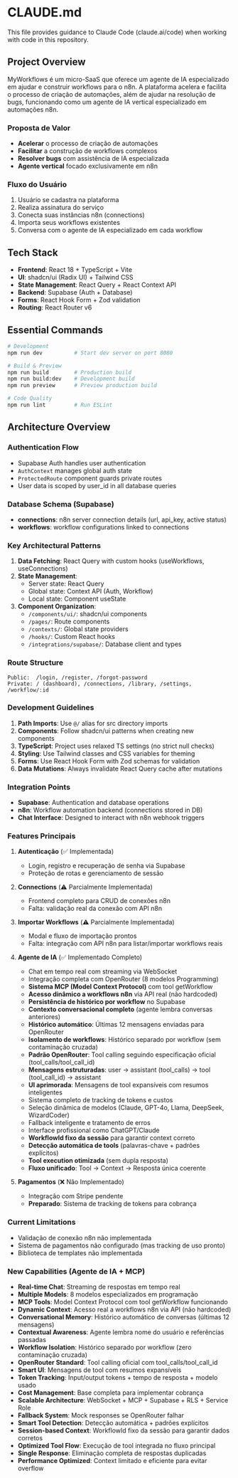 # CLAUDE.md

This file provides guidance to Claude Code (claude.ai/code) when working with code in this repository.

## Project Overview

MyWorkflows é um micro-SaaS que oferece um agente de IA especializado em ajudar e construir workflows para o n8n. A plataforma acelera e facilita o processo de criação de automações, além de ajudar na resolução de bugs, funcionando como um agente de IA vertical especializado em automações n8n.

### Proposta de Valor
- **Acelerar** o processo de criação de automações
- **Facilitar** a construção de workflows complexos
- **Resolver bugs** com assistência de IA especializada
- **Agente vertical** focado exclusivamente em n8n

### Fluxo do Usuário
1. Usuário se cadastra na plataforma
2. Realiza assinatura do serviço
3. Conecta suas instâncias n8n (connections)
4. Importa seus workflows existentes
5. Conversa com o agente de IA especializado em cada workflow

## Tech Stack

- **Frontend**: React 18 + TypeScript + Vite
- **UI**: shadcn/ui (Radix UI) + Tailwind CSS
- **State Management**: React Query + React Context API
- **Backend**: Supabase (Auth + Database)
- **Forms**: React Hook Form + Zod validation
- **Routing**: React Router v6

## Essential Commands

```bash
# Development
npm run dev          # Start dev server on port 8080

# Build & Preview
npm run build        # Production build
npm run build:dev    # Development build
npm run preview      # Preview production build

# Code Quality
npm run lint         # Run ESLint
```

## Architecture Overview

### Authentication Flow
- Supabase Auth handles user authentication
- `AuthContext` manages global auth state
- `ProtectedRoute` component guards private routes
- User data is scoped by user_id in all database queries

### Database Schema (Supabase)
- **connections**: n8n server connection details (url, api_key, active status)
- **workflows**: workflow configurations linked to connections

### Key Architectural Patterns
1. **Data Fetching**: React Query with custom hooks (useWorkflows, useConnections)
2. **State Management**: 
   - Server state: React Query
   - Global state: Context API (Auth, Workflow)
   - Local state: Component useState
3. **Component Organization**:
   - `/components/ui/`: shadcn/ui components
   - `/pages/`: Route components
   - `/contexts/`: Global state providers
   - `/hooks/`: Custom React hooks
   - `/integrations/supabase/`: Database client and types

### Route Structure
```
Public:  /login, /register, /forgot-password
Private: / (dashboard), /connections, /library, /settings, /workflow/:id
```

### Development Guidelines

1. **Path Imports**: Use `@/` alias for src directory imports
2. **Components**: Follow shadcn/ui patterns when creating new components
3. **TypeScript**: Project uses relaxed TS settings (no strict null checks)
4. **Styling**: Use Tailwind classes and CSS variables for theming
5. **Forms**: Use React Hook Form with Zod schemas for validation
6. **Data Mutations**: Always invalidate React Query cache after mutations

### Integration Points
- **Supabase**: Authentication and database operations
- **n8n**: Workflow automation backend (connections stored in DB)
- **Chat Interface**: Designed to interact with n8n webhook triggers

### Features Principais

1. **Autenticação** (✅ Implementada)
   - Login, registro e recuperação de senha via Supabase
   - Proteção de rotas e gerenciamento de sessão

2. **Connections** (⚠️ Parcialmente Implementada)
   - Frontend completo para CRUD de conexões n8n
   - Falta: validação real da conexão com API n8n

3. **Importar Workflows** (⚠️ Parcialmente Implementada)
   - Modal e fluxo de importação prontos
   - Falta: integração com API n8n para listar/importar workflows reais

4. **Agente de IA** (✅ Implementado Completo)
   - Chat em tempo real com streaming via WebSocket
   - Integração completa com OpenRouter (8 modelos Programming)
   - **Sistema MCP (Model Context Protocol)** com tool getWorkflow
   - **Acesso dinâmico a workflows n8n** via API real (não hardcoded)
   - **Persistência de histórico por workflow** no Supabase
   - **Contexto conversacional completo** (agente lembra conversas anteriores)
   - **Histórico automático**: Últimas 12 mensagens enviadas para OpenRouter
   - **Isolamento de workflows**: Histórico separado por workflow (sem contaminação cruzada)
   - **Padrão OpenRouter**: Tool calling seguindo especificação oficial (tool_calls/tool_call_id)
   - **Mensagens estruturadas**: user → assistant (tool_calls) → tool (tool_call_id) → assistant
   - **UI aprimorada**: Mensagens de tool expansíveis com resumos inteligentes
   - Sistema completo de tracking de tokens e custos
   - Seleção dinâmica de modelos (Claude, GPT-4o, Llama, DeepSeek, WizardCoder)
   - Fallback inteligente e tratamento de erros
   - Interface profissional como ChatGPT/Claude
   - **WorkflowId fixo da sessão** para garantir context correto
   - **Detecção automática de tools** (palavras-chave + padrões explícitos)
   - **Tool execution otimizada** (sem dupla resposta)
   - **Fluxo unificado**: Tool → Context → Resposta única coerente

5. **Pagamentos** (❌ Não Implementado)
   - Integração com Stripe pendente
   - **Preparado**: Sistema de tracking de tokens para cobrança

### Current Limitations
- Validação de conexão n8n não implementada
- Sistema de pagamentos não configurado (mas tracking de uso pronto)
- Biblioteca de templates não implementada

### New Capabilities (Agente de IA + MCP)
- **Real-time Chat**: Streaming de respostas em tempo real
- **Multiple Models**: 8 modelos especializados em programação
- **MCP Tools**: Model Context Protocol com tool getWorkflow funcionando
- **Dynamic Context**: Acesso real a workflows n8n via API (não hardcoded)
- **Conversational Memory**: Histórico automático de conversas (últimas 12 mensagens)
- **Contextual Awareness**: Agente lembra nome do usuário e referências passadas
- **Workflow Isolation**: Histórico separado por workflow (zero contaminação cruzada)
- **OpenRouter Standard**: Tool calling oficial com tool_calls/tool_call_id
- **Smart UI**: Mensagens de tool com resumos expansíveis
- **Token Tracking**: Input/output tokens + tempo de resposta + modelo usado
- **Cost Management**: Base completa para implementar cobrança
- **Scalable Architecture**: WebSocket + MCP + Supabase + RLS + Service Role
- **Fallback System**: Mock responses se OpenRouter falhar
- **Smart Tool Detection**: Detecção automática + padrões explícitos
- **Session-based Context**: WorkflowId fixo da sessão para garantir dados corretos
- **Optimized Tool Flow**: Execução de tool integrada no fluxo principal
- **Single Response**: Eliminação completa de respostas duplicadas
- **Performance Optimized**: Context limitado e eficiente para evitar overflow